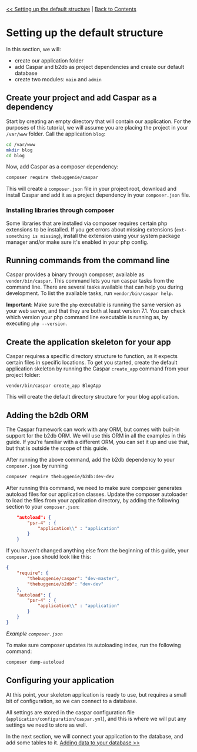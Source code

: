 [<< Setting up the default structure](your-first-application.md) | [Back to Contents](../README.md)

# Setting up the default structure
In this section, we will:
* create our application folder
* add Caspar and b2db as project dependencies and create our default database
* create two modules: `main` and `admin`

## Create your project and add Caspar as a dependency
Start by creating an empty directory that will contain our application. For the purposes of this tutorial, we will 
assume you are placing the project in your `/var/www` folder. Call the application `blog`:
```bash
cd /var/www
mkdir blog
cd blog
```

Now, add Caspar as a composer dependency: 
```bash
composer require thebuggenie/caspar
```

This will create a `composer.json` file in your project root, download and install Caspar and add it as a project 
dependency in your `composer.json` file.

### Installing libraries through composer
Some libraries that are installed via composer requires certain php extensions to be installed. If you get errors about
missing extensions (`ext-something is missing`), install the extension using your system package manager and/or make 
sure it's enabled in your php config.  

## Running commands from the command line
Caspar provides a binary through composer, available as `vendor/bin/caspar`. This command lets you run caspar
tasks from the command line. There are several tasks available that can help you during development. To list the
available tasks, run `vendor/bin/caspar help`. 

**Important**: Make sure the `php` executable is running the same version as your web
server, and that they are both at least version 7.1. You can check which version your
php command line executable is running as, by executing `php --version`. 

## Create the application skeleton for your app
Caspar requires a specific directory structure to function, as it expects certain files in specific locations. To get 
you started, create the default application skeleton by running the Caspar `create_app` command from your project 
folder:
```
vendor/bin/caspar create_app BlogApp
```

This will create the default directory structure for your blog application.

## Adding the b2db ORM
The Caspar framework can work with any ORM, but comes with built-in support for the b2db ORM. We will use this ORM
in all the examples in this guide. If you're familiar with a different ORM, you can set it up and use that, but that
is outside the scope of this guide.

After running the above command, add the b2db dependency to your `composer.json` by running
```bash
composer require thebuggenie/b2db:dev-dev
```

After running this command, we need to make sure composer generates autoload files for our application classes. 
Update the composer autoloader to load the files from your application directory, by adding the following section to 
your `composer.json`:
```json
    "autoload": {
        "psr-4" : {
            "application\\" : "application"
        }
    }
```

If you haven't changed anything else from the beginning of this guide, your `composer.json`
should look like this:
```json
{
    "require": {
        "thebuggenie/caspar": "dev-master",
        "thebuggenie/b2db": "dev-dev"
    },
    "autoload": {
        "psr-4" : {
            "application\\" : "application"
        }
    }
}
```
*Example `composer.json`*

To make sure composer updates its autoloading index, run the following command:
```bash 
composer dump-autoload
```

## Configuring your application
At this point, your skeleton application is ready to use, but requires a small bit of 
configuration, so we can connect to a database.

All settings are stored in the caspar configuration file (`application/configuration/caspar.yml`), and this is where
we will put any settings we need to store as well. 

In the next section, we will connect your application to the database, and add some tables to it.
[Adding data to your database >>](tutorial-adding-data.md)